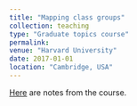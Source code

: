 ```yaml
---
title: "Mapping class groups"
collection: teaching
type: "Graduate topics course"
permalink: 
venue: "Harvard University"
date: 2017-01-01
location: "Cambridge, USA"
---
```



[Here](https://bena-tshishiku.github.io/files/topicscourse-2017.pdf) are notes from the course. 

